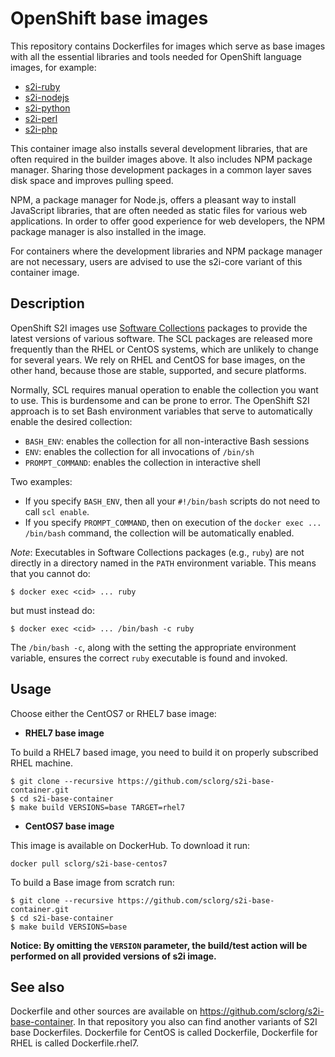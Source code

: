 OpenShift base images
========================================

This repository contains Dockerfiles for images which serve as base images with all the
essential libraries and tools needed for OpenShift language images, for example:

* [s2i-ruby](https://github.com/sclorg/s2i-ruby-container)
* [s2i-nodejs](https://github.com/sclorg/s2i-nodejs-container)
* [s2i-python](https://github.com/sclorg/s2i-python-container)
* [s2i-perl](https://github.com/sclorg/s2i-perl-container)
* [s2i-php](https://github.com/sclorg/s2i-php-container)

This container image also installs several development libraries, that are
often required in the builder images above. It also includes NPM package manager.
Sharing those development packages in a common layer saves disk space and
improves pulling speed.

NPM, a package manager for Node.js, offers a pleasant way to install JavaScript
libraries, that are often needed as static files for various web applications.
In order to offer good experience for web developers, the NPM package manager
is also installed in the image.

For containers where the development libraries and NPM package manager are not
necessary, users are advised to use the s2i-core variant of this container image.


Description
-----------

OpenShift S2I images use [Software Collections](https://www.softwarecollections.org/en/)
packages to provide the latest versions of various software.
The SCL packages are released more frequently than the RHEL or CentOS systems,
which are unlikely to change for several years.
We rely on RHEL and CentOS for base images, on the other hand,
because those are stable, supported, and secure platforms.

Normally, SCL requires manual operation to enable the collection you want to use.
This is burdensome and can be prone to error.
The OpenShift S2I approach is to set Bash environment variables that
serve to automatically enable the desired collection:

* `BASH_ENV`: enables the collection for all non-interactive Bash sessions
* `ENV`: enables the collection for all invocations of `/bin/sh`
* `PROMPT_COMMAND`: enables the collection in interactive shell

Two examples:
* If you specify `BASH_ENV`, then all your `#!/bin/bash` scripts
do not need to call `scl enable`.
* If you specify `PROMPT_COMMAND`, then on execution of the
`docker exec ... /bin/bash` command, the collection will be automatically enabled.

*Note*:
Executables in Software Collections packages (e.g., `ruby`)
are not directly in a directory named in the `PATH` environment variable.
This means that you cannot do:

    $ docker exec <cid> ... ruby

but must instead do:

    $ docker exec <cid> ... /bin/bash -c ruby

The `/bin/bash -c`, along with the setting the appropriate environment variable,
ensures the correct `ruby` executable is found and invoked.


Usage
------------------------
Choose either the CentOS7 or RHEL7 base image:
*  **RHEL7 base image**

To build a RHEL7 based image, you need to build it on properly subscribed RHEL machine.

```
$ git clone --recursive https://github.com/sclorg/s2i-base-container.git
$ cd s2i-base-container
$ make build VERSIONS=base TARGET=rhel7
```

*  **CentOS7 base image**

This image is available on DockerHub. To download it run:

```console
docker pull sclorg/s2i-base-centos7
```

To build a Base image from scratch run:

```
$ git clone --recursive https://github.com/sclorg/s2i-base-container.git
$ cd s2i-base-container
$ make build VERSIONS=base
```

**Notice: By omitting the `VERSION` parameter, the build/test action will be performed
on all provided versions of s2i image.**


See also
--------
Dockerfile and other sources are available on https://github.com/sclorg/s2i-base-container.
In that repository you also can find another variants of S2I base Dockerfiles.
Dockerfile for CentOS is called Dockerfile, Dockerfile for RHEL is called Dockerfile.rhel7.
